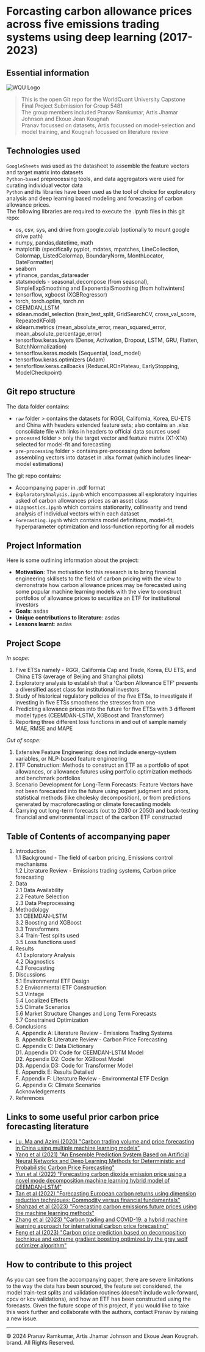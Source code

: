 # Forcasting carbon allowance prices across five emissions trading systems using deep learning (2017-2023)


## Essential information
![WQU Logo](https://upload.wikimedia.org/wikipedia/commons/thumb/7/72/WQU_logo_color.png/440px-WQU_logo_color.png)
> This is the open Git repo for the WorldQuant University Capstone Final Project Submission for Group 5481 </br>
The group members included Pranav Ramkumar, Artis Jhamar Johnson and Ekoue Jean Kougnah </br>
Pranav focussed on datasets, Artis focussed on model-selection and model training, and Kougnah focussed on literature review

## Technologies used
`GoogleSheets` was used as the datasheet to assemble the feature vectors and target matrix into datasets </br>
`Python-based` preprocessing tools, and data aggregators were used for curating individual vector data </br>
`Python` and its libraries have been used as the tool of choice for exploratory analysis and deep learning based modeling and forecasting of carbon allowance prices. </br>
The following libraries are required to execute the .ipynb files in this git repo: 
  * os, csv, sys, and drive from google.colab (optionally to mount google drive path)
  * numpy, pandas,datetime, math
  * matplotlib (specifically pyplot, mdates, mpatches, LineCollection, Colormap, ListedColormap, BoundaryNorm, MonthLocator, DateFormatter)
  * seaborn
  * yfinance, pandas_datareader
  * statsmodels - seasonal_decompose (from seasonal), SimpleExpSmoothing and ExponentialSmoothing (from holtwinters)
  * tensorflow, xgboost (XGBRegressor)
  * torch, torch.optim, torch.nn
  * CEEMDAN_LSTM
  * sklean.model_selection (train_test_split, GridSearchCV, cross_val_score, RepeatedKFold)
  * sklearn.metrics (mean_absolute_error, mean_squared_error, mean_absolute_percentage_error)
  * tensorflow.keras.layers (Dense, Activation, Dropout, LSTM, GRU, Flatten, BatchNormalization)
  * tensorflow.keras.models (Sequential, load_model)
  * tensorflow.keras.optimizers (Adam)
  * tensforflow.keras.callbacks (ReduceLROnPlateau, EarlyStopping, ModelCheckpoint)

## Git repo structure
The data folder contains:
* `raw` folder > contains the datasets for RGGI, California, Korea, EU-ETS and China with headers extended feature sets; also contains an .xlsx consolidate file with links in headers to official data sources used
* `processed` folder > only the target vector and feature matrix (X1-X14) selected for model-fit and forecasting
* `pre-processing` folder > contains pre-processing done before assembling vectors into dataset in .xlsx format (which includes linear-model estimations)
  
The git repo contains:
* Accompanying paper in .pdf format
* `ExploratoryAnalysis.ipynb` which encompasses all exploratory inquiries asked of carbon allowances prices as an asset class
* `Diagnostics.ipynb` which contains stationarity, collinearity and trend analysis of individual vectors within each dataset
* `Forecasting.ipynb` which contains model definitions, model-fit, hyperparameter optimization and loss-function reporting for all models

## Project Information
Here is some outlining information about the project:
  * **Motivation**: The motivation for this research is to bring financial engineering skillsets to the field of carbon pricing with the view to demonstrate how carbon allowance prices may be forecasted using some popular machine learning models with the view to construct portfolios of allowance prices to securitize an ETF for institutional investors 
  * **Goals**: asdas
  * **Unique contributions to literature**: asdas
  * **Lessons learnt**: asdas

## Project Scope
*In scope:*
1. Five ETSs namely - RGGI, California Cap and Trade, Korea, EU ETS, and China ETS (average of Beijing and Shanghai pilots)
2. Exploratory analysis to establish that a 'Carbon Allowance ETF' presents a diversified asset class for institutional investors
3. Study of historical regulatory policies of the five ETSs, to investigate if investing in five ETSs smoothens the stresses from one
4. Predicting allowance prices into the future for five ETSs with 3 different model types (CEEMDAN-LSTM, XGBoost and Transformer)
5. Reporting three different loss functions in and out of sample namely MAE, RMSE and MAPE

*Out of scope:*
1. Extensive Feature Engineering: does not include energy-system variables, or NLP-based feature engineering
2. ETF Construction: Methods to construct an ETF as a portfolio of spot allowances, or allowance futures using portfolio optimization methods and benchmark portfolios
3. Scenario Development for Long-Term Forecasts: Feature Vectors have not been forecasted into the future using expert judgment and priors, statistical methods (like cholesky decomposition), or from predictions generated by macroforecasting or climate forecasting models
4. Carrying out long-term forecasts (out to 2030 or 2050) and back-testing financial and environmental impact of the carbon ETF constructed


## Table of Contents of accompanying paper
1. Introduction </br>
   1.1 Background - The field of carbon pricing, Emissions control mechanisms </br>
   1.2 Literature Review - Emissions trading systems, Carbon price forecasting </br>
2. Data </br>
   2.1 Data Availability </br>
   2.2 Feature Selection </br>
   2.3 Data Preprocessing </br>
3. Methodology </br>
   3.1 CEEMDAN-LSTM </br>
   3.2 Boosting and XGBoost </br>
   3.3 Transformers </br>
   3.4 Train-Test splits used </br>
   3.5 Loss functions used </br>
4. Results </br>
   4.1 Exploratory Analysis </br>
   4.2 Diagnostics </br>
   4.3 Forecasting </br>
5. Discussions </br>
   5.1 Environmental ETF Design </br>
   5.2 Environmental ETF Construction </br>
   5.3 Vintage </br>
   5.4 Localized Effects </br>
   5.5 Climate Scenarios </br>
   5.6 Market Structure Changes and Long Term Forecasts </br>
   5.7 Constrained Optimization </br>
6. Conclusions </br>
A. Appendix A: Literature Review - Emissions Trading Systems </br>
B. Appendix B: Literature Review - Carbon Price Forecasting </br>
C. Appendix C: Data Dictionary </br>
D1. Appendix D1: Code for CEEMDAN-LSTM Model </br>
D2. Appendix D2: Code for XGBoost Model </br>
D3. Appendix D3: Code for Transformer Model </br>
E. Appendix E: Results Detailed </br>
F. Appendix F: Literature Review - Environmental ETF Design </br>
G. Appendix G: Climate Scenarios </br>
Acknowledgements </br>
7. References </br>

## Links to some useful prior carbon price forecasting literature
* [Lu, Ma and Azimi (2020) "Carbon trading volume and price forecasting in China using multiple machine learning models"](https://www.researchgate.net/publication/337331915_Carbon_trading_volume_and_price_forecasting_in_China_using_multiple_machine_learning_models)
* [Yang et al (2021) "An Ensemble Prediction System Based on Artificial Neural Networks and Deep Learning Methods for Deterministic and Probabilistic Carbon Price Forecasting"](https://www.researcher-app.com/paper/8762007)
* [Yun et al (2022) "Forecasting carbon dioxide emission price using a novel mode decomposition machine learning hybrid model of CEEMDAN-LSTM"](https://onlinelibrary.wiley.com/doi/10.1002/ese3.1304)
* [Tan et al (2022) "Forecasting European carbon returns using dimension reduction techniques: Commodity versus financial fundamentals"](https://www.sciencedirect.com/science/article/abs/pii/S0169207021001163?via%3Dihub)
* [Shahzad et al (2023) "Forecasting carbon emissions future prices using the machine learning methods"](https://link.springer.com/article/10.1007/s10479-023-05188-7)
* [Zhang et al (2023) "Carbon trading and COVID-19: a hybrid machine learning approach for international carbon price forecasting"](https://link.springer.com/article/10.1007/s10479-023-05327-0)
* [Feng et al (2023) "Carbon price prediction based on decomposition technique and extreme gradient boosting optimized by the grey wolf optimizer algorithm"](https://www.nature.com/articles/s41598-023-45524-2)
  
## How to contribute to this project
As you can see from the accompanying paper, there are severe limitations to the way the data has been sourced, the feature set considered, the model train-test splits and validation routines (doesn't include walk-forward, cpcv or kcv validations), and how an ETF has been constructed using the forecasts. Given the future scope of this project, if you would like to take this work further and collaborate with the authors, contact Pranav by raising a new issue. 


- - -
© 2024 Pranav Ramkumar, Artis Jhamar Johnson and Ekoue Jean Kougnah. brand. All Rights Reserved.
